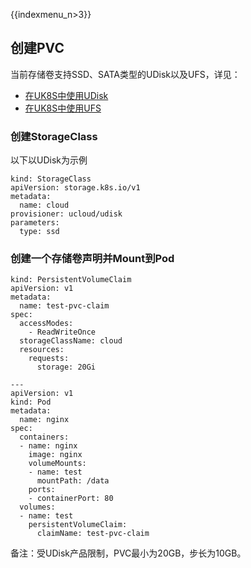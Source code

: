 {{indexmenu_n>3}}
## 创建PVC

当前存储卷支持SSD、SATA类型的UDisk以及UFS，详见：

* [在UK8S中使用UDisk](/volume/udisk)
* [在UK8S中使用UFS](/volume/ufs)


### 创建StorageClass

以下以UDisk为示例

```
kind: StorageClass
apiVersion: storage.k8s.io/v1
metadata:
  name: cloud
provisioner: ucloud/udisk
parameters:
  type: ssd
```


### 创建一个存储卷声明并Mount到Pod

```
kind: PersistentVolumeClaim
apiVersion: v1
metadata:
  name: test-pvc-claim
spec:
  accessModes:
    - ReadWriteOnce
  storageClassName: cloud
  resources:
    requests:
      storage: 20Gi

---
apiVersion: v1
kind: Pod
metadata:
  name: nginx
spec:
  containers:
  - name: nginx
    image: nginx
    volumeMounts:
    - name: test
      mountPath: /data
    ports:
    - containerPort: 80
  volumes:
  - name: test
    persistentVolumeClaim:
      claimName: test-pvc-claim
```

备注：受UDisk产品限制，PVC最小为20GB，步长为10GB。